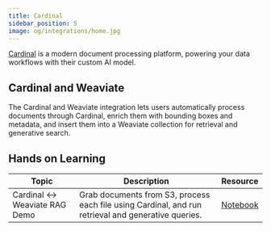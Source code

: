 ```yaml
---
title: Cardinal
sidebar_position: 5
image: og/integrations/home.jpg
---
```


[Cardinal](https://trycardinal.ai/) is a modern document processing platform, powering your data workflows with their custom AI model.

## Cardinal and Weaviate
The Cardinal and Weaviate integration lets users automatically process documents through Cardinal, enrich them with bounding boxes and metadata, and insert them into a Weaviate collection for retrieval and generative search.

## Hands on Learning

| Topic | Description | Resource |
| --- | --- | --- |
| Cardinal ↔ Weaviate RAG Demo | Grab documents from S3, process each file using Cardinal, and run retrieval and generative queries. | [Notebook](https://github.com/weaviate/recipes/blob/main/integrations/data-platforms/cardinal/Cardinal____Weaviate.ipynb) | 